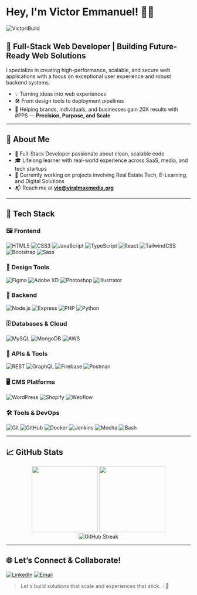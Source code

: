 # Hey, I'm Victor Emmanuel! 👨‍💻

<p align="left">
  <img src="https://komarev.com/ghpvc/?username=VictoriBuild&label=Profile%20views&color=0e75b6&style=flat" alt="VictoriBuild" />
</p>

## 🚀 Full-Stack Web Developer | Building Future-Ready Web Solutions

I specialize in creating high-performance, scalable, and secure web applications with a focus on exceptional user experience and robust backend systems.

- 💡 Turning ideas into web experiences
- 🛠️ From design tools to deployment pipelines
- 🎯 Helping brands, individuals, and businesses gain 20X results with #PPS — **Precision, Purpose, and Scale**

---

## 🧠 About Me

- 🔧 Full-Stack Developer passionate about clean, scalable code
- 🎓 Lifelong learner with real-world experience across SaaS, media, and tech startups
- 🧩 Currently working on projects involving Real Estate Tech, E-Learning, and Digital Solutions
- 📬 Reach me at **vic@viralmaxmedia.org**

---

## 💼 Tech Stack

### 🖼️ Frontend
![HTML5](https://img.shields.io/badge/-HTML5-E34F26?style=flat-square&logo=html5&logoColor=white)
![CSS3](https://img.shields.io/badge/-CSS3-1572B6?style=flat-square&logo=css3)
![JavaScript](https://img.shields.io/badge/-JavaScript-F7DF1E?style=flat-square&logo=javascript&logoColor=black)
![TypeScript](https://img.shields.io/badge/-TypeScript-3178C6?style=flat-square&logo=typescript&logoColor=white)
![React](https://img.shields.io/badge/-React-61DAFB?style=flat-square&logo=react)
![TailwindCSS](https://img.shields.io/badge/-Tailwind-38B2AC?style=flat-square&logo=tailwind-css)
![Bootstrap](https://img.shields.io/badge/-Bootstrap-563D7C?style=flat-square&logo=bootstrap)
![Sass](https://img.shields.io/badge/-Sass-CC6699?style=flat-square&logo=sass)

### 🎨 Design Tools
![Figma](https://img.shields.io/badge/-Figma-F24E1E?style=flat-square&logo=figma&logoColor=white)
![Adobe XD](https://img.shields.io/badge/-Adobe_XD-470137?style=flat-square&logo=adobexd)
![Photoshop](https://img.shields.io/badge/-Photoshop-31A8FF?style=flat-square&logo=adobephotoshop)
![Illustrator](https://img.shields.io/badge/-Illustrator-FF9A00?style=flat-square&logo=adobeillustrator)

### 🧰 Backend
![Node.js](https://img.shields.io/badge/-Node.js-339933?style=flat-square&logo=nodedotjs)
![Express](https://img.shields.io/badge/-Express-000000?style=flat-square&logo=express&logoColor=white)
![PHP](https://img.shields.io/badge/-PHP-777BB4?style=flat-square&logo=php)
![Python](https://img.shields.io/badge/-Python-3776AB?style=flat-square&logo=python)

### 🗄️ Databases & Cloud
![MySQL](https://img.shields.io/badge/-MySQL-4479A1?style=flat-square&logo=mysql&logoColor=white)
![MongoDB](https://img.shields.io/badge/-MongoDB-47A248?style=flat-square&logo=mongodb)
![AWS](https://img.shields.io/badge/-AWS-232F3E?style=flat-square&logo=amazonaws)

### 🔌 APIs & Tools
![REST](https://img.shields.io/badge/-REST_API-FF6F61?style=flat-square)
![GraphQL](https://img.shields.io/badge/-GraphQL-E10098?style=flat-square&logo=graphql&logoColor=white)
![Firebase](https://img.shields.io/badge/-Firebase-FFCA28?style=flat-square&logo=firebase)
![Postman](https://img.shields.io/badge/-Postman-FF6C37?style=flat-square&logo=postman)

### 🖥️ CMS Platforms
![WordPress](https://img.shields.io/badge/-WordPress-21759B?style=flat-square&logo=wordpress)
![Shopify](https://img.shields.io/badge/-Shopify-7AB55C?style=flat-square&logo=shopify)
![Webflow](https://img.shields.io/badge/-Webflow-4353FF?style=flat-square&logo=webflow)

### 🛠️ Tools & DevOps
![Git](https://img.shields.io/badge/-Git-F05032?style=flat-square&logo=git)
![GitHub](https://img.shields.io/badge/-GitHub-181717?style=flat-square&logo=github)
![Docker](https://img.shields.io/badge/-Docker-2496ED?style=flat-square&logo=docker)
![Jenkins](https://img.shields.io/badge/-Jenkins-D24939?style=flat-square&logo=jenkins)
![Mocha](https://img.shields.io/badge/-Mocha-8D6748?style=flat-square&logo=mocha)
![Bash](https://img.shields.io/badge/-Bash-4EAA25?style=flat-square&logo=gnubash)

---

## 📈 GitHub Stats

<div align="center">
  <img height="180em" src="https://github-readme-stats.vercel.app/api?username=VictoriBuild&show_icons=true&theme=tokyonight&include_all_commits=true&count_private=true"/>
  <img height="180em" src="https://github-readme-stats.vercel.app/api/top-langs/?username=VictoriBuild&layout=compact&langs_count=7&theme=tokyonight"/>
</div>

<div align="center">
  <img src="https://streak-stats.demolab.com?user=VictoriBuild&theme=tokyonight" alt="GitHub Streak" />
</div>

---

## 🌐 Let’s Connect & Collaborate!

[![LinkedIn](https://img.shields.io/badge/-Victor_Emmanuel-0077B5?style=flat-square&logo=Linkedin&logoColor=white)](https://linkedin.com/in/VictoriBuild)
[![Email](https://img.shields.io/badge/-vic@viralmaxmedia.org-D14836?style=flat-square&logo=Gmail&logoColor=white)](mailto:vic@viralmaxmedia.org)

> Let's build solutions that scale and experiences that stick. 💡🚀
